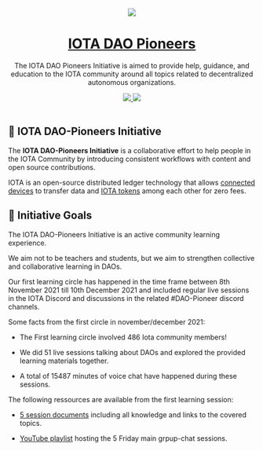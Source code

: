 <p align="center">
  <br>
  <a href="https://www.iota.org">
    <img src="https://images.ctfassets.net/xit7f234flxz/2UaYq5cR53ANDAKRT4HYWT/a4d962d037954adef7d0aa9a2e944a26/iota-small-logo.png"/>
  </a>
</p>


<h1 align="center"><a href="https://www.iota.org"> IOTA DAO Pioneers </a></h1>

<p align="center">The IOTA DAO Pioneers Initiative is aimed to provide help, guidance, and education to the IOTA community around all topics related to decentralized autonomous organizations.</p>

<p align="center">
  <a title="MIT License" href="LICENSE">
    <img src="https://img.shields.io/github/license/gridsome/gridsome.svg?style=flat-square&label=License&colorB=6cc24a">
  </a>
  <a title="Follow on Twitter" href="https://twitter.com/iota">
    <img src="https://img.shields.io/twitter/follow/iotatoken.svg?style=social&label=Follow%20@iota">
  </a>
  <br>
  <br>
</p>


## 🌳 IOTA DAO-Pioneers Initiative

The **IOTA DAO-Pioneers Initiative** is a collaborative effort to help people in the IOTA Community by introducing consistent workflows with content and open source contributions.

IOTA is an open-source distributed ledger technology that allows [connected devices](https://en.wikipedia.org/wiki/Connected_Devices) to transfer data and [IOTA tokens](https://wiki.iota.org/learn/about-iota/an-introduction-to-iota) among each other for zero fees.

## 🎯 Initiative Goals

The IOTA DAO-Pioneers Initiative is an active community learning experience.

We aim not to be teachers and students, but we aim to strengthen collective and collaborative learning in DAOs.

Our first learning circle has happened in the time frame between 8th November 2021 till 10th December 2021 and included regular live sessions in the IOTA Discord and discussions in the related #DAO-Pioneer discord channels.

Some facts from the first circle in november/december 2021:

- The First learning circle involved 486 Iota community members!

- We did 51 live sessions talking about DAOs and explored the provided learning materials together.

- A total of 15487 minutes of voice chat have happened during these sessions.

The following ressources are available from the first learning session:

- [5 session documents](/session-documents/2021) including all knowledge and links to the covered topics.
 
- [YouTube playlist](https://youtube.com/playlist?list=PL5joP0FyJQU4A9__Ulub29j6LC_wqy6ux) hosting the 5 Friday main grpup-chat sessions.


